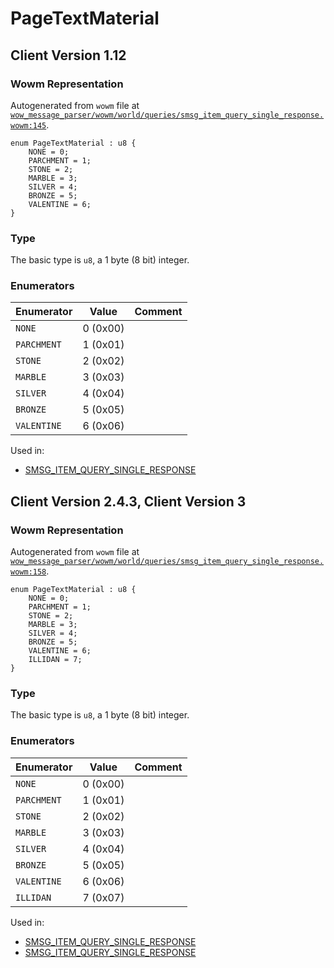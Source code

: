 # PageTextMaterial

## Client Version 1.12

### Wowm Representation

Autogenerated from `wowm` file at [`wow_message_parser/wowm/world/queries/smsg_item_query_single_response.wowm:145`](https://github.com/gtker/wow_messages/tree/main/wow_message_parser/wowm/world/queries/smsg_item_query_single_response.wowm#L145).

```rust,ignore
enum PageTextMaterial : u8 {
    NONE = 0;
    PARCHMENT = 1;
    STONE = 2;
    MARBLE = 3;
    SILVER = 4;
    BRONZE = 5;
    VALENTINE = 6;
}
```
### Type
The basic type is `u8`, a 1 byte (8 bit) integer.
### Enumerators
| Enumerator | Value  | Comment |
| --------- | -------- | ------- |
| `NONE` | 0 (0x00) |  |
| `PARCHMENT` | 1 (0x01) |  |
| `STONE` | 2 (0x02) |  |
| `MARBLE` | 3 (0x03) |  |
| `SILVER` | 4 (0x04) |  |
| `BRONZE` | 5 (0x05) |  |
| `VALENTINE` | 6 (0x06) |  |

Used in:
* [SMSG_ITEM_QUERY_SINGLE_RESPONSE](smsg_item_query_single_response.md)

## Client Version 2.4.3, Client Version 3

### Wowm Representation

Autogenerated from `wowm` file at [`wow_message_parser/wowm/world/queries/smsg_item_query_single_response.wowm:158`](https://github.com/gtker/wow_messages/tree/main/wow_message_parser/wowm/world/queries/smsg_item_query_single_response.wowm#L158).

```rust,ignore
enum PageTextMaterial : u8 {
    NONE = 0;
    PARCHMENT = 1;
    STONE = 2;
    MARBLE = 3;
    SILVER = 4;
    BRONZE = 5;
    VALENTINE = 6;
    ILLIDAN = 7;
}
```
### Type
The basic type is `u8`, a 1 byte (8 bit) integer.
### Enumerators
| Enumerator | Value  | Comment |
| --------- | -------- | ------- |
| `NONE` | 0 (0x00) |  |
| `PARCHMENT` | 1 (0x01) |  |
| `STONE` | 2 (0x02) |  |
| `MARBLE` | 3 (0x03) |  |
| `SILVER` | 4 (0x04) |  |
| `BRONZE` | 5 (0x05) |  |
| `VALENTINE` | 6 (0x06) |  |
| `ILLIDAN` | 7 (0x07) |  |

Used in:
* [SMSG_ITEM_QUERY_SINGLE_RESPONSE](smsg_item_query_single_response.md)
* [SMSG_ITEM_QUERY_SINGLE_RESPONSE](smsg_item_query_single_response.md)

